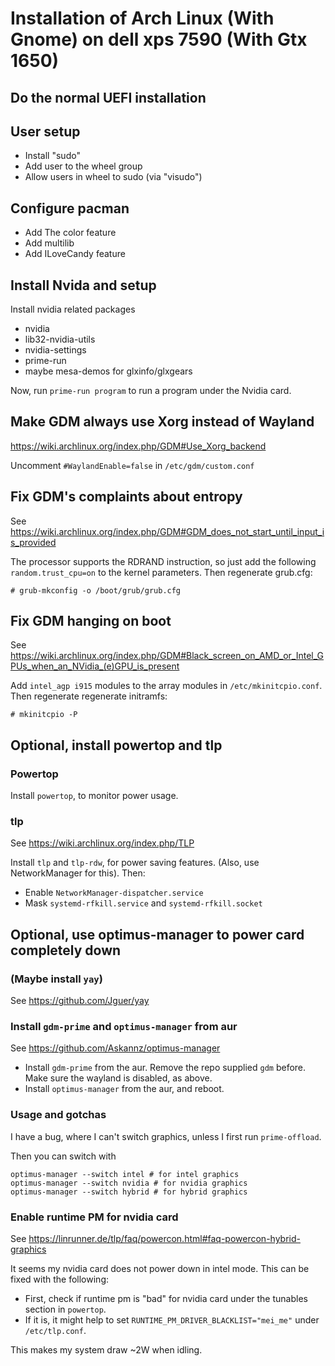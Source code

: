 # Installation of Arch Linux (With Gnome) on dell xps 7590 (With Gtx 1650)

## Do the normal UEFI installation

## User setup

* Install "sudo"
* Add user to the wheel group
* Allow users in wheel to sudo (via "visudo")

## Configure pacman 

* Add The color feature
* Add multilib
* Add ILoveCandy feature

## Install Nvida and setup

Install nvidia related packages

* nvidia
* lib32-nvidia-utils
* nvidia-settings
* prime-run
* maybe mesa-demos for glxinfo/glxgears

Now, run `prime-run program` to run a program under the Nvidia card.

## Make GDM always use Xorg instead of Wayland

https://wiki.archlinux.org/index.php/GDM#Use_Xorg_backend

Uncomment `#WaylandEnable=false` in `/etc/gdm/custom.conf`

## Fix GDM's complaints about entropy

See https://wiki.archlinux.org/index.php/GDM#GDM_does_not_start_until_input_is_provided

The processor supports the RDRAND instruction, so just add the following `random.trust_cpu=on` to the kernel parameters. Then regenerate grub.cfg:

    # grub-mkconfig -o /boot/grub/grub.cfg

## Fix GDM hanging on boot

See https://wiki.archlinux.org/index.php/GDM#Black_screen_on_AMD_or_Intel_GPUs_when_an_NVidia_(e)GPU_is_present

Add `intel_agp i915` modules to the array modules in `/etc/mkinitcpio.conf`. Then regenerate regenerate initramfs:

    # mkinitcpio -P

## Optional, install powertop and tlp

### Powertop

Install `powertop`, to monitor power usage.

### tlp

See https://wiki.archlinux.org/index.php/TLP

Install `tlp` and `tlp-rdw`, for power saving features. (Also, use NetworkManager for this). Then:

* Enable `NetworkManager-dispatcher.service`
* Mask `systemd-rfkill.service` and `systemd-rfkill.socket`


## Optional, use optimus-manager to power card completely down

### (Maybe install `yay`)

See https://github.com/Jguer/yay

### Install `gdm-prime` and `optimus-manager` from aur

See https://github.com/Askannz/optimus-manager

* Install `gdm-prime` from the aur. Remove the repo supplied `gdm` before. Make sure the wayland is disabled, as above.
* Install `optimus-manager` from the aur, and reboot. 

### Usage and gotchas

I have a bug, where I can't switch graphics, unless I first run `prime-offload`.

Then you can switch with

    optimus-manager --switch intel # for intel graphics
    optimus-manager --switch nvidia # for nvidia graphics
    optimus-manager --switch hybrid # for hybrid graphics

### Enable runtime PM for nvidia card

See https://linrunner.de/tlp/faq/powercon.html#faq-powercon-hybrid-graphics

It seems my nvidia card does not power down in intel mode. This can be fixed with the following:

* First, check if runtime pm is "bad" for nvidia card under the tunables section in `powertop`.
* If it is, it might help to set `RUNTIME_PM_DRIVER_BLACKLIST="mei_me"` under `/etc/tlp.conf`.

This makes my system draw ~2W when idling.
